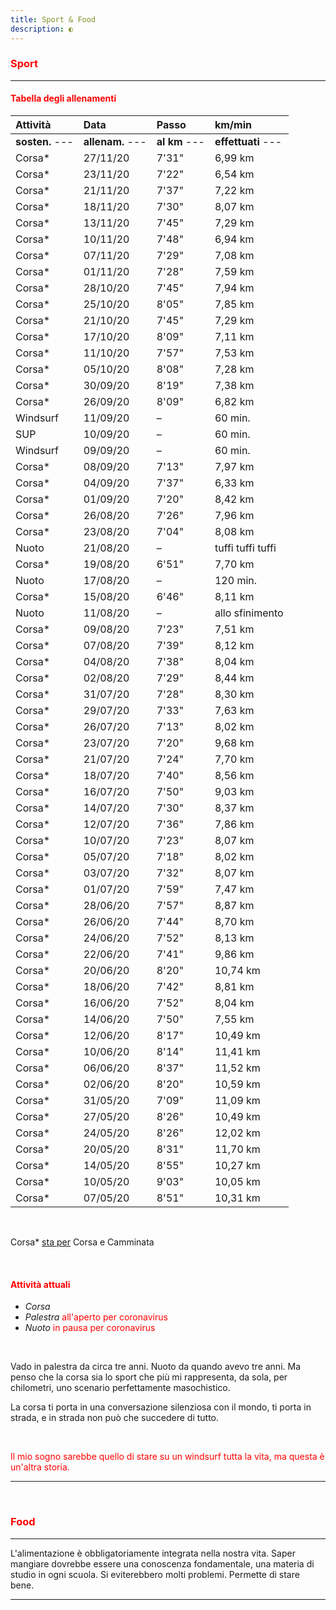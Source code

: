 ```yaml
---
title: Sport & Food
description: ◐
---
```


### <span style="color:red">Sport</span>
---

#### <span style="color:red">Tabella degli allenamenti</span>

| Attività                    | Data                    | Passo                         | km/min                           |
|:----------------------|:--------------------|:-------------------------|:----------------------------|
| **sosten.** ---        | **allenam.** ---   | **al km** ---                | **effettuati** ---             |
| Corsa*                    | 27/11/20              |  7'31"                         |  6,99 km                         |
| Corsa*                    | 23/11/20              |  7'22"                         |  6,54 km                         |
| Corsa*                    | 21/11/20              |  7'37"                         |  7,22 km                         |
| Corsa*                    | 18/11/20              |  7'30"                         |  8,07 km                         |
| Corsa*                    | 13/11/20              |  7'45"                         |  7,29 km                         |
| Corsa*                    | 10/11/20              |  7'48"                         |  6,94 km                         |
| Corsa*                    | 07/11/20              |  7'29"                         |  7,08 km                         |
| Corsa*                    | 01/11/20              |  7'28"                         |  7,59 km                         |
| Corsa*                    | 28/10/20              |  7'45"                         |  7,94 km                         |
| Corsa*                    | 25/10/20              |  8'05"                         |  7,85 km                         |
| Corsa*                    | 21/10/20              |  7'45"                         |  7,29 km                         |
| Corsa*                    | 17/10/20              |  8'09"                         |  7,11 km                         |
| Corsa*                    | 11/10/20              |  7'57"                         |  7,53 km                         |
| Corsa*                    | 05/10/20              |  8'08"                         |  7,28 km                         |
| Corsa*                    | 30/09/20              |  8'19"                         |  7,38 km                         |
| Corsa*                    | 26/09/20              |  8'09"                         |  6,82 km                         |
| Windsurf                 | 11/09/20              |  –                                |  60 min.                         |
| SUP                        | 10/09/20              |  –                                |  60 min.                         |
| Windsurf                 | 09/09/20              |  –                                |  60 min.                         |
| Corsa*                    | 08/09/20              |  7'13"                         |  7,97 km                         |
| Corsa*                    | 04/09/20              |  7'37"                         |  6,33 km                         |
| Corsa*                    | 01/09/20              |  7'20"                         |  8,42 km                         |
| Corsa*                    | 26/08/20              |  7'26"                         |  7,96 km                         |
| Corsa*                    | 23/08/20              |  7'04"                         |  8,08 km                         |
| Nuoto                     | 21/08/20              |  –                                |  tuffi tuffi tuffi                  |
| Corsa*                    | 19/08/20              |  6'51"                         |  7,70 km                         |
| Nuoto                     | 17/08/20              |  –                                |  120 min.                        |
| Corsa*                    | 15/08/20              |  6'46"                         |  8,11 km                         |
| Nuoto                     | 11/08/20              |  –                                |  allo sfinimento              |
| Corsa*                    | 09/08/20              |  7'23"                         |  7,51 km                         |
| Corsa*                    | 07/08/20              |  7'39"                         |  8,12 km                         |
| Corsa*                    | 04/08/20              |  7'38"                         |  8,04 km                         |
| Corsa*                    | 02/08/20              |  7'29"                         |  8,44 km                         |
| Corsa*                    | 31/07/20              |  7'28"                         |  8,30 km                         |
| Corsa*                    | 29/07/20              |  7'33"                         |  7,63 km                         |
| Corsa*                    | 26/07/20              |  7'13"                         |  8,02 km                         |
| Corsa*                    | 23/07/20              |  7'20"                         |  9,68 km                         |
| Corsa*                    | 21/07/20              |  7'24"                         |  7,70 km                         |
| Corsa*                    | 18/07/20              |  7'40"                         |  8,56 km                         |
| Corsa*                    | 16/07/20              |  7'50"                         |  9,03 km                         |
| Corsa*                    | 14/07/20              |  7'30"                         |  8,37 km                         |
| Corsa*                    | 12/07/20              |  7'36"                         |  7,86 km                         |
| Corsa*                    | 10/07/20              |  7'23"                         |  8,07 km                         |
| Corsa*                    | 05/07/20              |  7'18"                         |  8,02 km                         |
| Corsa*                    | 03/07/20              |  7'32"                         |  8,07 km                         |
| Corsa*                    | 01/07/20              |  7'59"                         |  7,47 km                         |
| Corsa*                    | 28/06/20              |  7'57"                         |  8,87 km                         |
| Corsa*                    | 26/06/20              |  7'44"                         |  8,70 km                         |
| Corsa*                    | 24/06/20              |  7'52"                         |  8,13 km                         |
| Corsa*                    | 22/06/20              |  7'41"                         |  9,86 km                         |
| Corsa*                    | 20/06/20              |  8'20"                         |  10,74 km                       |
| Corsa*                    | 18/06/20              |  7'42"                         |  8,81 km                         |
| Corsa*                    | 16/06/20              |  7'52"                         |  8,04 km                         |
| Corsa*                    | 14/06/20              |  7'50"                         |  7,55 km                         |
| Corsa*                    | 12/06/20              |  8'17"                         |  10,49 km                       |
| Corsa*                    | 10/06/20              |  8'14"                         |  11,41 km                       |
| Corsa*                    | 06/06/20              |  8'37"                         |  11,52 km                       |
| Corsa*                    | 02/06/20              |  8'20"                         |  10,59 km                       |
| Corsa*                    | 31/05/20              |  7'09"                         |  11,09 km                       |
| Corsa*                    | 27/05/20              |  8'26"                         |  10,49 km                       |
| Corsa*                    | 24/05/20              |  8'26"                         |  12,02 km                       |
| Corsa*                    | 20/05/20              |  8'31"                         |  11,70 km                       |
| Corsa*                    | 14/05/20              |  8'55"                         |  10,27 km                       |
| Corsa*                    | 10/05/20              |  9'03"                         |  10,05 km                       |
| Corsa*                    | 07/05/20              |  8'51"                         |  10,31 km                       |
&nbsp;

Corsa* <span style="text-decoration:underline">sta per</span> Corsa e Camminata

&nbsp;

#### <span style="color:red">Attività attuali</span>
* _Corsa_
* _Palestra_ <span style="color:red">all'aperto per coronavirus</span>
* _Nuoto_ <span style="color:red">in pausa per coronavirus</span>

&nbsp;

Vado in palestra da circa tre anni. Nuoto da quando avevo tre anni. Ma penso che la corsa sia lo sport che più mi rappresenta, da sola, per chilometri, uno scenario perfettamente masochistico.

La corsa ti porta in una conversazione silenziosa con il mondo, ti porta in strada, e in strada non può che succedere di tutto.

&nbsp;

<span style="color:red">Il mio sogno sarebbe quello di stare su un windsurf tutta la vita, ma questa è un'altra storia.</span>

---
&nbsp;

### <span style="color:red">Food</span>
---
L'alimentazione è obbligatoriamente integrata nella nostra vita. Saper mangiare dovrebbe essere una conoscenza fondamentale, una materia di studio in ogni scuola. Si eviterebbero molti problemi. Permette di stare bene.

---
